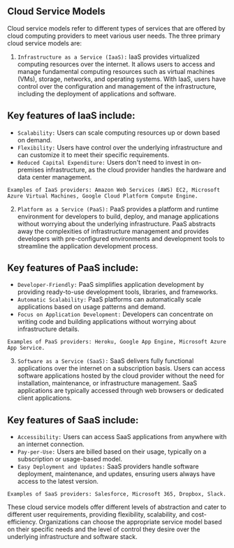 ## Cloud Service Models

Cloud service models refer to different types of services that are offered by cloud computing providers to meet various user needs. The three primary cloud service models are:

1. `Infrastructure as a Service (IaaS):`
IaaS provides virtualized computing resources over the internet. It allows users to access and manage fundamental computing resources such as virtual machines (VMs), storage, networks, and operating systems. With IaaS, users have control over the configuration and management of the infrastructure, including the deployment of applications and software.

## Key features of IaaS include:

+ `Scalability:` Users can scale computing resources up or down based on demand.
+ `Flexibility:` Users have control over the underlying infrastructure and can customize it to meet their specific requirements.
+ `Reduced Capital Expenditure:` Users don't need to invest in on-premises infrastructure, as the cloud provider handles the hardware and data center management.

`Examples of IaaS providers: Amazon Web Services (AWS) EC2, Microsoft Azure Virtual Machines, Google Cloud Platform Compute Engine.`

2. `Platform as a Service (PaaS):`
PaaS provides a platform and runtime environment for developers to build, deploy, and manage applications without worrying about the underlying infrastructure. PaaS abstracts away the complexities of infrastructure management and provides developers with pre-configured environments and development tools to streamline the application development process.
## Key features of PaaS include:

+ `Developer-Friendly:` PaaS simplifies application development by providing ready-to-use development tools, libraries, and frameworks.
+ `Automatic Scalability:` PaaS platforms can automatically scale applications based on usage patterns and demand.
+ `Focus on Application Development:` Developers can concentrate on writing code and building applications without worrying about infrastructure details.

`Examples of PaaS providers: Heroku, Google App Engine, Microsoft Azure App Service.`

3. `Software as a Service (SaaS):`
SaaS delivers fully functional applications over the internet on a subscription basis. Users can access software applications hosted by the cloud provider without the need for installation, maintenance, or infrastructure management. SaaS applications are typically accessed through web browsers or dedicated client applications.
## Key features of SaaS include:

+ `Accessibility:` Users can access SaaS applications from anywhere with an internet connection.
+ `Pay-per-Use:` Users are billed based on their usage, typically on a subscription or usage-based model.
+ `Easy Deployment and Updates:` SaaS providers handle software deployment, maintenance, and updates, ensuring users always have access to the latest version.

`Examples of SaaS providers: Salesforce, Microsoft 365, Dropbox, Slack.`

These cloud service models offer different levels of abstraction and cater to different user requirements, providing flexibility, scalability, and cost-efficiency. Organizations can choose the appropriate service model based on their specific needs and the level of control they desire over the underlying infrastructure and software stack.
